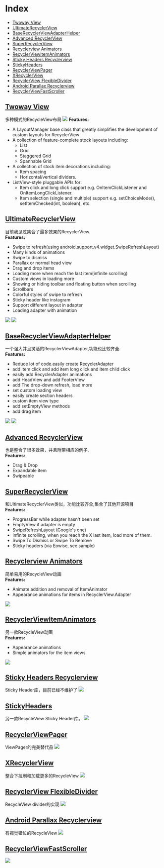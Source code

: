 # Index
* [Twoway View](#twoway-view)
* [UltimateRecyclerView](#ultimaterecyclerview)
* [BaseRecyclerViewAdapterHelper](#baserecyclerviewadapterhelper)
* [Advanced RecyclerView](#android-advancedrecyclerview)
* [SuperRecyclerView](#superrecyclerview)
* [Recyclerview Animators](#recyclerview-animators)
* [RecyclerViewItemAnimators](#recyclerviewitemanimators)
* [Sticky Headers Recyclerview](#sticky-headers-recyclerview)
* [StickyHeaders](#stickyheaders)
* [RecyclerViewPager](#recyclerviewpager)
* [XRecyclerView](#xrecyclerview)
* [RecyclerView FlexibleDivider](recyclerview-flexibledivider)
* [Android Parallax Recyclerview](#android-parallax-recyclerview)
* [RecyclerViewFastScroller](#recyclerview-fast-scroller)

## [Twoway View](https://github.com/lucasr/twoway-view)
多种模式的RecycleView布局
![](https://github.com/lucasr/twoway-view/raw/master/images/sample.png)
__Features:__
* A LayoutManager base class that greatly simplifies the development of custom layouts for RecyclerView
* A collection of feature-complete stock layouts including:
    * List
    * Grid
    * Staggered Grid
    * Spannable Grid
* A collection of stock item decorations including:
    * Item spacing
    * Horizontal/vertical dividers.
* ListView-style pluggable APIs for:
    * Item click and long click support e.g. OnItemClickListener and OnItemLongClickListener.
    * Item selection (single and multiple) support e.g. setChoiceMode(), setItemChecked(int, boolean), etc.

## [UltimateRecyclerView](https://github.com/cymcsg/UltimateRecyclerView)
目前我见过集合了最多效果的RecyclerView.  
__Features:__
* Swipe to refresh(using android.support.v4.widget.SwipeRefreshLayout)
* Many kinds of animations
* Swipe to dismiss
* Parallax or normal head view
* Drag and drop items
* Loading more when reach the last item(infinite scrolling)
* Custom views in loading more
* Showing or hiding toolbar and floating button when scrolling
* Scrollbars
* Colorful styles of swipe to refresh
* Sticky header like instagram
* Support different layout in adapter
* Loading adapter with animation

![](https://camo.githubusercontent.com/1c1df9a0557dfed028000d25bfbc42b3b3d0f822/687474703a2f2f692e67697068792e636f6d2f704c57484b734564566c734b412e676966)
![](https://camo.githubusercontent.com/f164989deeab056dbdfc3583832e5e038607643a/687474703a2f2f692e67697068792e636f6d2f586a66375938705a38344f78572e676966)

## [BaseRecyclerViewAdapterHelper](https://github.com/CymChad/BaseRecyclerViewAdapterHelper)
一个强大并且灵活的RecyclerViewAdapter,功能也比较齐全.  
__Features:__
* Reduce lot of code.easily create RecyclerAdapter
* add item click and add item long click and item chlid click
* easily add RecyclerAdapter animations
* add HeadView and add FooterView
* add The drop-down refresh, load more
* set custom loading view
* easily create section headers
* custom item view type
* add setEmptyView methods
* add drag item

![](https://github.com/CymChad/BaseRecyclerViewAdapterHelper/raw/master/demo_res/animation.gif)
![](https://github.com/CymChad/BaseRecyclerViewAdapterHelper/raw/master/demo_res/drag_item.gif)

## [Advanced RecyclerView](https://github.com/h6ah4i/android-advancedrecyclerview)
也是整合了很多效果，并且附带相应的例子.  
__Features:__
* Drag & Drop
* Expandable item
* Swipeable

## [SuperRecyclerView](https://github.com/Malinskiy/SuperRecyclerView)
和UltimateRecyclerView类似，功能比较齐全,集合了其他开源项目  
__Features:__
* ProgressBar while adapter hasn't been set
* EmptyView if adapter is empty
* SwipeRefreshLayout (Google's one)
* Infinite scrolling, when you reach the X last item, load more of them.
* Swipe To Dismiss or Swipe To Remove
* Sticky headers (via Eowise, see sample)

## [Recyclerview Animators](https://github.com/wasabeef/recyclerview-animators)
简单易用的RecycleView动画  
__Features:__
* Animate addition and removal of ItemAnimator
* Appearance animations for items in RecyclerView.Adapter

![](https://github.com/wasabeef/recyclerview-animators/raw/master/art/demo.gif)

## [RecyclerViewItemAnimators](https://github.com/gabrielemariotti/RecyclerViewItemAnimators)
另一款RecycleView动画   
__Features:__
* Appearance animations
* Simple animators for the item views

![](https://github.com/gabrielemariotti/RecyclerViewItemAnimators/raw/master/demo.gif)

## [Sticky Headers Recyclerview](https://github.com/timehop/sticky-headers-recyclerview)
Sticky Header库，目前已经不维护了
![](https://camo.githubusercontent.com/2712b977a781964db02085035e43281773ab4ffa/687474703a2f2f692e696d6775722e636f6d2f49307a746f50772e676966)

## [StickyHeaders](https://github.com/ShamylZakariya/StickyHeaders)
另一款RecycleView Sticky Header库。
![](https://github.com/ShamylZakariya/StickyHeaders/raw/master/readme-assets/video-callbacks.gif)

## [RecyclerViewPager](https://github.com/lsjwzh/RecyclerViewPager)
ViewPager的完美替代品
![](https://github.com/lsjwzh/RecyclerViewPager/raw/master/fragment.gif)

## [XRecyclerView](https://github.com/jianghejie/XRecyclerView)
整合下拉刷和加载更多的RecycleView
![](https://github.com/jianghejie/XRecyclerView/raw/master/art/demo.gif)

## [RecyclerView FlexibleDivider](https://github.com/yqritc/RecyclerView-FlexibleDivider)
RecycleView divider的实现
![](https://github.com/yqritc/RecyclerView-FlexibleDivider/raw/master/sample/sample2.gif)

## [Android Parallax Recyclerview](https://github.com/kanytu/android-parallax-recyclerview)
有视觉错位的RecycleView
![](https://raw.githubusercontent.com/kanytu/android-parallax-recycleview/master/screenshots/parallaxtoolbar.gif)

## [RecyclerViewFastScroller](https://github.com/danoz73/RecyclerViewFastScroller)
![](https://camo.githubusercontent.com/8b8e323a4f7f904b6d6f5057ceaa28a81570af26/687474703a2f2f692e696d6775722e636f6d2f327a4277496c776c2e706e67)
